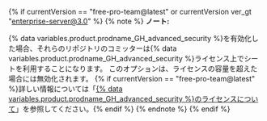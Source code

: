 {% if currentVersion == "free-pro-team@latest" or currentVersion ver_gt "enterprise-server@3.0" %}
{% note %}
**ノート:**

{% data variables.product.prodname_GH_advanced_security %}を有効化した場合、それらのリポジトリのコミッターは{% data variables.product.prodname_GH_advanced_security %}ライセンス上でシートを利用することになります。 このオプションは、ライセンスの容量を超えた場合には無効化されます。 {% if currentVersion == "free-pro-team@latest" %}詳しい情報については「[{% data variables.product.prodname_GH_advanced_security %}のライセンスについて](/billing/managing-licensing-for-github-advanced-security/about-licensing-for-github-advanced-security)」を参照してください。{% endif %}
{% endnote %}
{% endif %}
